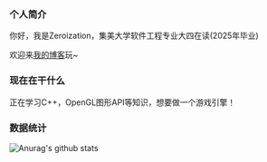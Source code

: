 ### 个人简介

你好，我是Zeroization，集美大学软件工程专业大四在读(2025年毕业)

欢迎来[我的博客](https://keepfightinghxz.xyz/)玩~

### 现在在干什么
正在学习C++，OpenGL图形API等知识，想要做一个游戏引擎！

### 数据统计
![Anurag's github stats](https://github-readme-stats.vercel.app/api?username=Zeroization&show_icons=true&theme=tokyonight)
